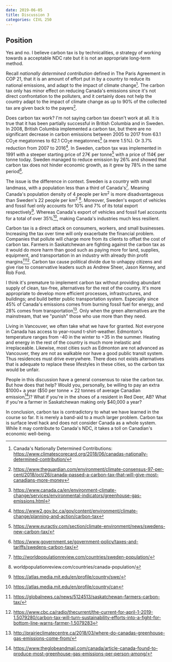 ```yaml
---
date: 2019-06-05
title: Discussion 3
categories: CIVL 250
---
```




[^1]:Canada's Nationally Determined Contributions: <https://www.climatescorecard.org/2018/06/canadas-nationally-determined-contribution/>
[^2]: <https://www.theguardian.com/environment/climate-consensus-97-per-cent/2018/oct/26/canada-passed-a-carbon-tax-that-will-give-most-canadians-more-money>
[^3]: <https://www.canada.ca/en/environment-climate-change/services/environmental-indicators/greenhouse-gas-emissions.html>
[^3b]: <https://www2.gov.bc.ca/gov/content/environment/climate-change/planning-and-action/carbon-tax>
[^4]: https://www.thelawyersdaily.ca/articles/6965/the-pan-canadian-framework-on-climate-change-ontario-v-ottawa
[^5]: <https://www2.gov.bc.ca/gov/content/data/statistics/economy/bc-economic-accounts-gdp>
[^6]: <https://www.government.se/government-policy/taxes-and-tariffs/swedens-carbon-tax/>
[^6a]: https://www.euractiv.com/section/climate-environment/news/swedens-new-carbon-tax/
[^7]: <https://www.chatelaine.com/living/politics/federal-carbon-tax-canada/>
[^8]: <https://atlas.media.mit.edu/en/profile/country/swe/>
[^9]: <https://atlas.media.mit.edu/en/profile/country/can>
[^10]: <http://prairieclimatecentre.ca/2018/03/where-do-canadas-greenhouse-gas-emissions-come-from/>
[^11]: <http://worldpopulationreview.com/countries/sweden-population/>
[^11b]: worldpopulationreview.com/countries/canada-population/
[^12]: <https://globalnews.ca/news/5124513/saskatchewan-farmers-carbon-tax/>
[^12b]: <https://www.cbc.ca/radio/thecurrent/the-current-for-april-1-2019-1.5079280/carbon-tax-will-turn-sustainability-efforts-into-a-fight-for-bottom-line-warns-farmer-1.5079283>
[^13]: <https://www.theglobeandmail.com/canada/article-canada-found-to-produce-most-greenhouse-gas-emissions-per-person-among/>

## Position

Yes and no. I believe carbon tax is by technicalities, *a* strategy of working towards a acceptable NDC rate but it is not an appropriate long-term method.

Recall *nationally determined contribution* defined in The Paris Agreement in COP 21, that it is an amount of effort put in by a country to reduce its national emissions, and adapt to the impact of climate change[^1]. The carbon tax only has minor effect on reducing Canada's emissions since it's not direct confrontation to the polluters, and it certainly does not help the country adapt to the impact of climate change as up to 90% of the collected tax are given back to the payers[^2].

Does carbon tax work? I'm not saying carbon tax doesn't work at all. It is true that it has been partially successful in British Columbia and in Sweden. In 2008, British Columbia implemented a carbon tax, but there are no significant decrease in carbon emissions between 2005 to 2017 from 63.1 CO<sub>2</sub>e megatonnes to 62.1 CO<sub>2</sub>e megatonnes[^3] (a mere 1.5%). Or 3.7% reduction from 2007 to 2016[^3b]. In Sweden, carbon tax was implemented in 1991 with a steeper starting price of 27&euro; per tonne[^6a] with a price of 114&euro; per tonne today. Sweden managed to reduce emission by 26% and showed that carbon tax does not hinder economic growth, as it grew by 78% in the same period[^6].

The issue is the difference in context. Sweden is a country with small landmass, with a population less than a third of Canada's[^11]. Meaning Canada's population density of 4 people per km<sup>2</sup> is more disadvantageous than Sweden's 22 people per km<sup>2</sup> [^11b]. Moreover, Sweden's export of vehicles and fossil fuel only accounts for 10% and 7% of its total export respectively[^8]. Whereas Canada's export of vehicles and fossil fuel accounts for a total of over 35%[^9], making Canada's industries much less resilient.

Carbon tax is a direct attack on consumers, workers, and small businesses. Increasing the tax over time will only exacerbate the financial problem. Companies that pollute will charge more from its clients to offset the cost of carbon tax. Farmers in Saskatchewan are fighting against the carbon tax as it would do more harm than good such as paying more for land, supplies, equipment, and transportation in an industry with already thin profit margins[^12][^12b]. Carbon tax cause political divide due to unhappy citizens and give rise to conservative leaders such as Andrew Sheer, Jason Kenney, and Rob Ford.

I think it's premature to implement carbon tax without providing abundant supply of clean, tax-free, alternatives for the rest of the country. It's more appropriate to develop more efficient processes, infrastructures, and buildings; and build better public transportation system. Especially since 45% of Canada's emissions comes from burning fossil fuel for energy, and 28% comes from transportation[^10]. Only when the green alternatives are the mainstream, that we "punish" those who use more than they need.

Living in Vancouver, we often take what we have for granted. Not everyone in Canada has access to year-round t-shirt-weather. Edmonton's temperature ranges from -40 in the winter to +35 in the summer. Heating and energy in the rest of the country is much more inelastic and irreplaceable. Likewise, most cities such as Edmonton are not advanced as Vancouver, they are not as walkable nor have a good public transit system. Thus residences must drive everywhere. There does not exists alternatives that is adequate to replace these lifestyles in these cities, so the carbon tax would be unfair.

People in this discussion have a general consensus to raise the carbon tax. But how does that help? Would you, personally, be willing to pay an extra \$1000+ a year (\$50 per tonne &times; 22 tonnes of average Canadian emission[^13])? What if you're in the shoes of a resident in Red Deer, AB? What if you're a farmer in Saskatchewan making only \$40,000 a year? 

In conclusion, carbon tax is contradictory to what we have learned in the course so far. It is merely a band-aid to a much larger problem. Carbon tax is surface level hack and does not consider Canada as a whole system. While it may contribute to Canada's NDC, it takes a toll on Canadian's economic well-being.